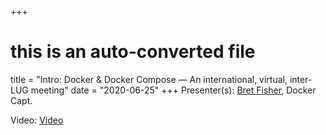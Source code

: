 +++
# this is an auto-converted file
title = "Intro: Docker & Docker Compose — An international, virtual, inter-LUG meeting"
date = "2020-06-25"
+++
Presenter(s): [Bret Fisher](https://www.bretfisher.com/), Docker Capt.

Video: [Video](https://www.youtube.com/watch?v=jPq8A3_4cZE&feature=em-lsp)

